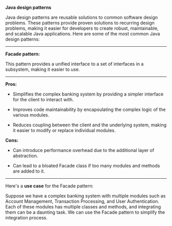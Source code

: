 **Java design patterns**

Java design patterns are reusable solutions to common software design problems. These patterns provide proven solutions to recurring design problems, making it easier for developers to create robust, maintainable, and scalable Java applications. Here are some of the most common Java design patterns:

___

**Facade pattern:**

This pattern provides a unified interface to a set of interfaces in a subsystem, making it easier to use.

___

**Pros:**

- Simplifies the complex banking system by providing a simpler interface for the client to interact with.


- Improves code maintainability by encapsulating the complex logic of the various modules.


- Reduces coupling between the client and the underlying system, making it easier to modify or replace individual modules.



**Cons:**

- Can introduce performance overhead due to the additional layer of abstraction.


- Can lead to a bloated Facade class if too many modules and methods are added to it.


___

Here's a **use case** for the Facade pattern:

Suppose  we have a complex banking system with multiple modules such as Account Management, Transaction Processing, and User Authentication. Each of these modules has multiple classes and methods, and integrating them can be a daunting task. We can use the Facade pattern to simplify the integration process.
